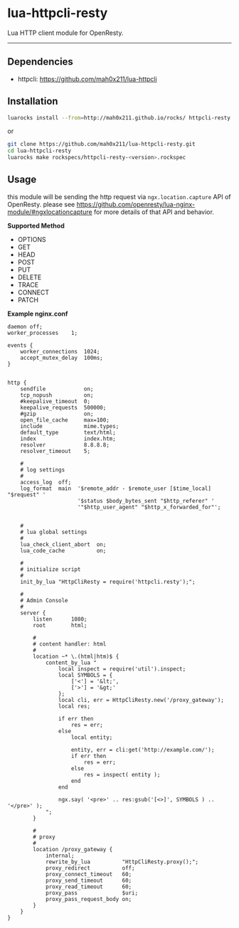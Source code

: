lua-httpcli-resty
=========

Lua HTTP client module for OpenResty.

---

## Dependencies

- httpcli: https://github.com/mah0x211/lua-httpcli


## Installation

```sh
luarocks install --from=http://mah0x211.github.io/rocks/ httpcli-resty
```

or 

```sh
git clone https://github.com/mah0x211/lua-httpcli-resty.git
cd lua-httpcli-resty
luarocks make rockspecs/httpcli-resty-<version>.rockspec
```

## Usage

this module will be sending the http request via `ngx.location.capture` API of OpenResty. please see https://github.com/openresty/lua-nginx-module/#ngxlocationcapture for more details of that API and behavior.


**Supported Method**

- OPTIONS
- GET
- HEAD
- POST
- PUT
- DELETE
- TRACE
- CONNECT
- PATCH

**Example nginx.conf**

```
daemon off;
worker_processes    1;

events {
    worker_connections  1024;
    accept_mutex_delay  100ms;
}


http {
    sendfile            on;
    tcp_nopush          on;
    #keepalive_timeout  0;
    keepalive_requests  500000;
    #gzip               on;
    open_file_cache     max=100;
    include             mime.types;
    default_type        text/html;
    index               index.htm;
    resolver            8.8.8.8;
    resolver_timeout    5;
    
    #
    # log settings
    #
    access_log  off;
    log_format  main  '$remote_addr - $remote_user [$time_local] "$request" '
                      '$status $body_bytes_sent "$http_referer" '
                      '"$http_user_agent" "$http_x_forwarded_for"';
    
    
    # 
    # lua global settings
    #
    lua_check_client_abort  on;
    lua_code_cache          on;
    
    #
    # initialize script
    #
    init_by_lua "HttpCliResty = require('httpcli.resty');";
    
    #
    # Admin Console
    #
    server {
        listen      1080;
        root        html;
        
        #
        # content handler: html
        #
        location ~* \.(html|htm)$ {
            content_by_lua "
                local inspect = require('util').inspect;
                local SYMBOLS = {
                    ['<'] = '&lt;',
                    ['>'] = '&gt;'
                };
                local cli, err = HttpCliResty.new('/proxy_gateway');
                local res;
                
                if err then
                    res = err;
                else
                    local entity;
                    
                    entity, err = cli:get('http://example.com/');
                    if err then
                        res = err;
                    else
                        res = inspect( entity );
                    end
                end
                
                ngx.say( '<pre>' .. res:gsub('[<>]', SYMBOLS ) .. '</pre>' );
            ";
        }
        
        #
        # proxy
        #
        location /proxy_gateway {
            internal;
            rewrite_by_lua          "HttpCliResty.proxy();";
            proxy_redirect          off;
            proxy_connect_timeout   60;
            proxy_send_timeout      60;
            proxy_read_timeout      60;
            proxy_pass              $uri;
            proxy_pass_request_body on;
        }
    }
}
```
